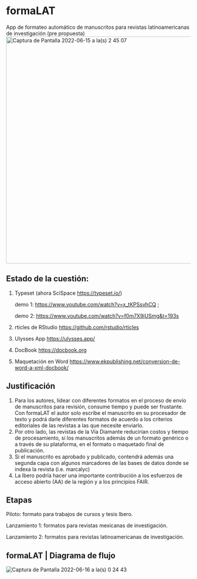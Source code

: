 # formaLAT
App de formateo automático de manuscritos para revistas latinoamericanas de investigación
(pre propuesta)
<img width="617" alt="Captura de Pantalla 2022-06-15 a la(s) 2 45 07" src="https://user-images.githubusercontent.com/69394840/173772176-436a09c7-50bb-4b70-abdf-5943043b0128.png">
## Estado de la cuestión: 
1) Typeset (ahora SciSpace  https://typeset.io/)

   demo 1: https://www.youtube.com/watch?v=x_tKPSsvhCQ ;

   demo 2: https://www.youtube.com/watch?v=f0m7X9jUSmg&t=193s

2) rticles de RStudio
https://github.com/rstudio/rticles
3) Ulysses App
https://ulysses.app/
4) DocBook
https://docbook.org
5) Maquetación en Word
https://www.ekpublishing.net/conversion-de-word-a-xml-docbook/

## Justificación
1. Para los autores, lidear con diferentes formatos en el proceso de envío de manuscritos para revisión, consume tiempo y puede ser frustante. Con formaLAT el autor solo escribe el manuscrito en su procesador de texto y podrá darle diferentes formatos de acuerdo a los criterios editoriales de las revistas a las que necesite enviarlo. 
2. Por otro lado, las revistas de la Vía Diamante reducirían costos y tiempo de procesamiento, si los manuscritos además de un formato genérico o a través de su plataforma, en el formato o maquetado final de publicación.
3. Si el manuscrito es aprobado y publicado, contendrá además una segunda capa con algunos marcadores de las bases de datos donde se indexa la revista (i.e. marcalyc)
4. La Ibero podría hacer una importante contribución a los esfuerzos de acceso abierto (AA) de la región y a los principios FAIR.

## Etapas
Piloto: formato para trabajos de cursos y tesis Ibero.

Lanzamiento 1: formatos para revistas mexicanas de investigación.

Lanzamiento 2: formatos para revistas latinoamericanas de investigación.

## formaLAT | Diagrama de flujo
![Captura de Pantalla 2022-06-16 a la(s) 0 24 43](https://user-images.githubusercontent.com/69394840/173997613-52e936bb-0aed-48c2-98a6-acba6927142f.png)

